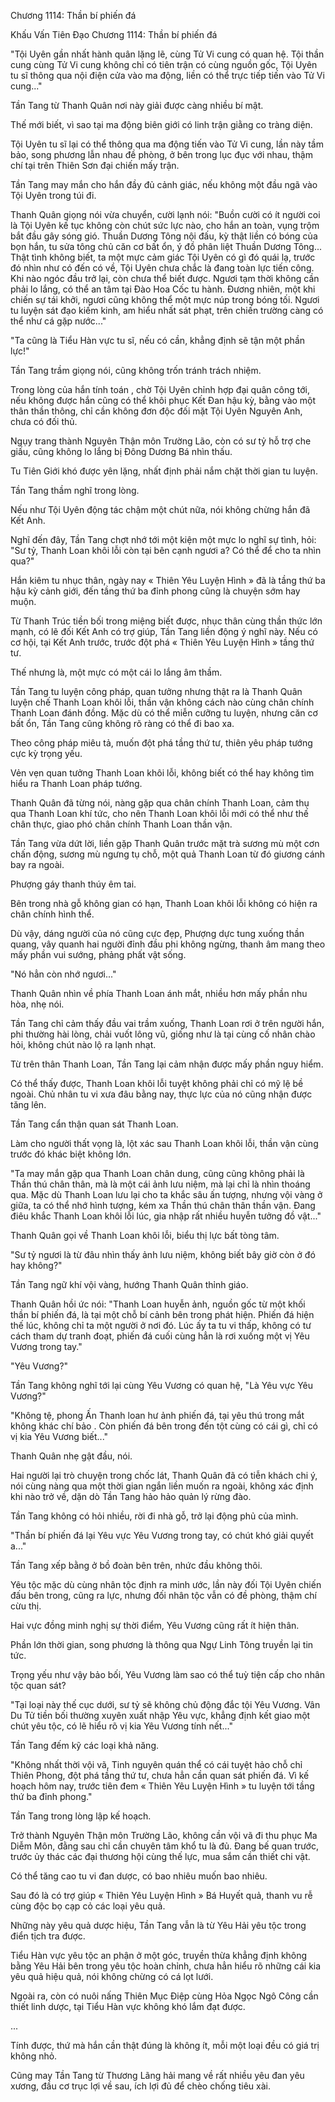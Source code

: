




Chương 1114: Thần bí phiến đá


Khấu Vấn Tiên Đạo Chương 1114: Thần bí phiến đá

"Tội Uyên gần nhất hành quân lặng lẽ, cùng Tử Vi cung có quan hệ. Tội thần cung cùng Tử Vi cung không chỉ có tiên trận có cùng nguồn gốc, Tội Uyên tu sĩ thông qua nội điện cửa vào ma động, liền có thể trực tiếp tiến vào Tử Vi cung..."

Tần Tang từ Thanh Quân nơi này giải được càng nhiều bí mật.

Thế mới biết, vì sao tại ma động biên giới có linh trận giằng co tràng diện.

Tội Uyên tu sĩ lại có thể thông qua ma động tiến vào Tử Vi cung, lần này tầm bảo, song phương lẫn nhau đề phòng, ở bên trong lục đục với nhau, thậm chí tại trên Thiên Sơn đại chiến mấy trận.

Tần Tang may mắn cho hắn đầy đủ cảnh giác, nếu không một đầu ngã vào Tội Uyên trong túi đi.

Thanh Quân giọng nói vừa chuyển, cười lạnh nói: "Buồn cười có ít người coi là Tội Uyên kế tục không còn chút sức lực nào, cho hắn an toàn, vụng trộm bắt đầu gây sóng gió. Thuần Dương Tông nội đấu, kỳ thật liền có bóng của bọn hắn, tu sửa tông chủ căn cơ bất ổn, ý đồ phân liệt Thuần Dương Tông... Thật tình không biết, ta một mực cảm giác Tội Uyên có gì đó quái lạ, trước đó nhìn như có đến có về, Tội Uyên chưa chắc là đang toàn lực tiến công. Khi nào ngóc đầu trở lại, còn chưa thể biết được. Ngươi tạm thời không cần phải lo lắng, có thể an tâm tại Đào Hoa Cốc tu hành. Đương nhiên, một khi chiến sự tái khởi, ngươi cũng không thể một mực núp trong bóng tối. Ngươi tu luyện sát đạo kiếm kinh, am hiểu nhất sát phạt, trên chiến trường càng có thể như cá gặp nước..."

"Ta cũng là Tiểu Hàn vực tu sĩ, nếu có cần, khẳng định sẽ tận một phần lực!"

Tần Tang trầm giọng nói, cũng không trốn tránh trách nhiệm.

Trong lòng của hắn tính toán , chờ Tội Uyên chỉnh hợp đại quân công tới, nếu không được hắn cũng có thể khôi phục Kết Đan hậu kỳ, bằng vào một thân thần thông, chỉ cần không đơn độc đối mặt Tội Uyên Nguyên Anh, chưa có đối thủ.

Ngụy trang thành Nguyên Thận môn Trường Lão, còn có sư tỷ hỗ trợ che giấu, cũng không lo lắng bị Đông Dương Bá nhìn thấu.

Tu Tiên Giới khó được yên lặng, nhất định phải nắm chặt thời gian tu luyện.

Tần Tang thầm nghĩ trong lòng.

Nếu như Tội Uyên động tác chậm một chút nữa, nói không chừng hắn đã Kết Anh.

Nghĩ đến đây, Tần Tang chợt nhớ tới một kiện một mực lo nghĩ sự tình, hỏi: "Sư tỷ, Thanh Loan khôi lỗi còn tại bên cạnh ngươi a? Có thể để cho ta nhìn qua?"

Hắn kiêm tu nhục thân, ngày nay « Thiên Yêu Luyện Hình » đã là tầng thứ ba hậu kỳ cảnh giới, đến tầng thứ ba đỉnh phong cũng là chuyện sớm hay muộn.

Từ Thanh Trúc tiền bối trong miệng biết được, nhục thân cùng thần thức lớn mạnh, có lẽ đối Kết Anh có trợ giúp, Tần Tang liền động ý nghĩ này. Nếu có cơ hội, tại Kết Anh trước, trước đột phá « Thiên Yêu Luyện Hình » tầng thứ tư.

Thế nhưng là, một mực có một cái lo lắng âm thầm.

Tần Tang tu luyện công pháp, quan tưởng nhưng thật ra là Thanh Quân luyện chế Thanh Loan khôi lỗi, thần vận không cách nào cùng chân chính Thanh Loan đánh đồng. Mặc dù có thể miễn cưỡng tu luyện, nhưng căn cơ bất ổn, Tần Tang cũng không rõ ràng có thể đi bao xa.

Theo công pháp miêu tả, muốn đột phá tầng thứ tư, thiên yêu pháp tướng cực kỳ trọng yếu.

Vẻn vẹn quan tưởng Thanh Loan khôi lỗi, không biết có thể hay không tìm hiểu ra Thanh Loan pháp tướng.

Thanh Quân đã từng nói, nàng gặp qua chân chính Thanh Loan, cảm thụ qua Thanh Loan khí tức, cho nên Thanh Loan khôi lỗi mới có thể như thế chân thực, giao phó chân chính Thanh Loan thần vận.

Tần Tang vừa dứt lời, liền gặp Thanh Quân trước mặt trà sương mù một cơn chấn động, sương mù ngưng tụ chỗ, một quả Thanh Loan từ đó giương cánh bay ra ngoài.

Phượng gáy thanh thúy êm tai.

Bên trong nhà gỗ không gian có hạn, Thanh Loan khôi lỗi không có hiện ra chân chính hình thể.

Dù vậy, dáng người của nó cũng cực đẹp, Phượng dực tung xuống thần quang, vây quanh hai người đỉnh đầu phi không ngừng, thanh âm mang theo mấy phần vui sướng, phảng phất vật sống.

"Nó hẳn còn nhớ ngươi..."

Thanh Quân nhìn về phía Thanh Loan ánh mắt, nhiều hơn mấy phần nhu hòa, nhẹ nói.

Tần Tang chỉ cảm thấy đầu vai trầm xuống, Thanh Loan rơi ở trên người hắn, phi thường hài lòng, chải vuốt lông vũ, giống như là tại cùng cố nhân chào hỏi, không chút nào lộ ra lạnh nhạt.

Từ trên thân Thanh Loan, Tần Tang lại cảm nhận được mấy phần nguy hiểm.

Có thể thấy được, Thanh Loan khôi lỗi tuyệt không phải chỉ có mỹ lệ bề ngoài. Chủ nhân tu vi xưa đâu bằng nay, thực lực của nó cũng nhận được tăng lên.

Tần Tang cẩn thận quan sát Thanh Loan.

Làm cho người thất vọng là, lột xác sau Thanh Loan khôi lỗi, thần vận cùng trước đó khác biệt không lớn.

"Ta may mắn gặp qua Thanh Loan chân dung, cũng cũng không phải là Thần thú chân thân, mà là một cái ảnh lưu niệm, mà lại chỉ là nhìn thoáng qua. Mặc dù Thanh Loan lưu lại cho ta khắc sâu ấn tượng, nhưng vội vàng ở giữa, ta có thể nhớ hình tượng, kém xa Thần thú chân thân thần vận. Đang điêu khắc Thanh Loan khôi lỗi lúc, gia nhập rất nhiều huyễn tưởng đồ vật..."

Thanh Quân gọi về Thanh Loan khôi lỗi, biểu thị lực bất tòng tâm.

"Sư tỷ ngươi là từ đâu nhìn thấy ảnh lưu niệm, không biết bây giờ còn ở đó hay không?"

Tần Tang ngữ khí vội vàng, hướng Thanh Quân thỉnh giáo.

Thanh Quân hồi ức nói: "Thanh Loan huyễn ảnh, nguồn gốc từ một khối thần bí phiến đá, là tại một chỗ bí cảnh bên trong phát hiện. Phiến đá hiện thế lúc, không chỉ ta một người ở nơi đó. Lúc ấy ta tu vi thấp, không có tư cách tham dự tranh đoạt, phiến đá cuối cùng hẳn là rơi xuống một vị Yêu Vương trong tay."

"Yêu Vương?"

Tần Tang không nghĩ tới lại cùng Yêu Vương có quan hệ, "Là Yêu vực Yêu Vương?"

"Không tệ, phong Ấn Thanh loan hư ảnh phiến đá, tại yêu thú trong mắt không khác chí bảo . Còn phiến đá bên trong đến tột cùng có cái gì, chỉ có vị kia Yêu Vương biết..."

Thanh Quân nhẹ gật đầu, nói.

Hai người lại trò chuyện trong chốc lát, Thanh Quân đã có tiễn khách chi ý, nói cùng nàng qua một thời gian ngắn liền muốn ra ngoài, không xác định khi nào trở về, dặn dò Tần Tang hảo hảo quản lý rừng đào.

Tần Tang không có hỏi nhiều, rời đi nhà gỗ, trở lại động phủ của mình.

"Thần bí phiến đá lại Yêu vực Yêu Vương trong tay, có chút khó giải quyết a..."

Tần Tang xếp bằng ở bồ đoàn bên trên, nhức đầu không thôi.

Yêu tộc mặc dù cùng nhân tộc định ra minh ước, lần này đối Tội Uyên chiến đấu bên trong, cũng ra lực, nhưng đối nhân tộc vẫn có đề phòng, thậm chí cừu thị.

Hai vực đồng minh nghị sự thời điểm, Yêu Vương cũng rất ít hiện thân.

Phần lớn thời gian, song phương là thông qua Ngự Linh Tông truyền lại tin tức.

Trọng yếu như vậy bảo bối, Yêu Vương làm sao có thể tuỳ tiện cấp cho nhân tộc quan sát?

"Tại loại này thế cục dưới, sư tỷ sẽ không chủ động đắc tội Yêu Vương. Vân Du Tử tiền bối thường xuyên xuất nhập Yêu vực, khẳng định kết giao một chút yêu tộc, có lẽ hiểu rõ vị kia Yêu Vương tính nết..."

Tần Tang đếm kỹ các loại khả năng.

"Không nhất thời vội vã, Tinh nguyên quán thể có cái tuyệt hảo chỗ chỉ Thiên Phong, đột phá tầng thứ tư, chưa hẳn cần quan sát phiến đá. Vì kế hoạch hôm nay, trước tiên đem « Thiên Yêu Luyện Hình » tu luyện tới tầng thứ ba đỉnh phong."

Tần Tang trong lòng lập kế hoạch.

Trở thành Nguyên Thận môn Trường Lão, không cần vội vã đi thu phục Ma Diễm Môn, đằng sau chỉ cần chuyên tâm khổ tu là đủ. Đang bế quan trước, trước ủy thác các đại thương hội cùng thế lực, mua sắm cần thiết chi vật.

Có thể tăng cao tu vi đan dược, có bao nhiêu muốn bao nhiêu.

Sau đó là có trợ giúp « Thiên Yêu Luyện Hình » Bá Huyết quả, thanh vu rễ cùng độc bọ cạp cỏ các loại yêu quả.

Những này yêu quả dược hiệu, Tần Tang vẫn là từ Yêu Hải yêu tộc trong điển tịch tra được.

Tiểu Hàn vực yêu tộc an phận ở một góc, truyền thừa khẳng định không bằng Yêu Hải bên trong yêu tộc hoàn chỉnh, chưa hẳn hiểu rõ những cái kia yêu quả hiệu quả, nói không chừng có cá lọt lưới.

Ngoài ra, còn có nuôi nấng Thiên Mục Điệp cùng Hỏa Ngọc Ngô Công cần thiết linh dược, tại Tiểu Hàn vực không khó lắm đạt được.

...

Tính được, thứ mà hắn cần thật đúng là không ít, mỗi một loại đều có giá trị không nhỏ.

Cũng may Tần Tang từ Thương Lãng hải mang về rất nhiều yêu đan yêu xương, đầu cơ trục lợi về sau, ích lợi đủ để chèo chống tiêu xài.




